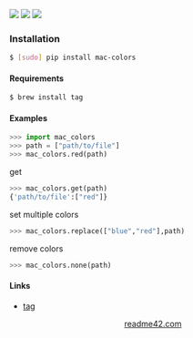<!--
https://readme42.com
-->


[![](https://img.shields.io/pypi/v/mac-colors.svg?maxAge=3600)](https://pypi.org/project/mac-colors/)
[![](https://img.shields.io/badge/License-Unlicense-blue.svg?longCache=True)](https://unlicense.org/)
[![](https://github.com/andrewp-as-is/mac-colors.py/workflows/tests42/badge.svg)](https://github.com/andrewp-as-is/mac-colors.py/actions)

### Installation
```bash
$ [sudo] pip install mac-colors
```

#### Requirements
```bash
$ brew install tag
```

#### Examples
```python
>>> import mac_colors
>>> path = ["path/to/file"]
>>> mac_colors.red(path)
```
get
```python
>>> mac_colors.get(path)
{'path/to/file':["red"]}
```
set multiple colors
```python
>>> mac_colors.replace(["blue","red"],path)
```
remove colors
```python
>>> mac_colors.none(path)
```

#### Links
+   [tag](https://github.com/jdberry/tag)

<p align="center">
    <a href="https://readme42.com/">readme42.com</a>
</p>